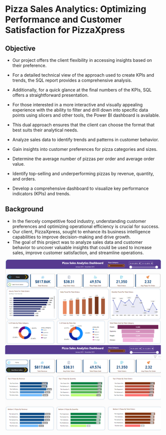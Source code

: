 # Pizza Sales Analytics: Optimizing Performance and Customer Satisfaction for PizzaXpress
## Objective
* Our project offers the client flexibility in accessing insights based on their preference.

* For a detailed technical view of the approach used to create KPIs and trends, the SQL report provides a comprehensive analysis.

* Additionally, for a quick glance at the final numbers of the KPIs, SQL offers a straightforward presentation.

* For those interested in a more interactive and visually appealing experience with the ability to filter and drill down into specific data points using slicers and other tools, the Power BI dashboard is available.

* This dual approach ensures that the client can choose the format that best suits their analytical needs.

* Analyze sales data to identify trends and patterns in customer behavior.

* Gain insights into customer preferences for pizza categories and sizes.

* Determine the average number of pizzas per order and average order value.

* Identify top-selling and underperforming pizzas by revenue, quantity, and orders.

* Develop a comprehensive dashboard to visualize key performance indicators (KPIs) and trends.

## Background
* In the fiercely competitive food industry, understanding customer preferences and optimizing operational efficiency is crucial for success.
* Our client, PizzaXpress, sought to enhance its business intelligence capabilities to improve decision-making and drive growth.
* The goal of this project was to analyze sales data and customer behavior to uncover valuable insights that could be used to increase sales, improve customer satisfaction, and streamline operations.

![Alt text](pizza_dashboard_01.png)
![Alt text](pizza_dashboard_02.png)



